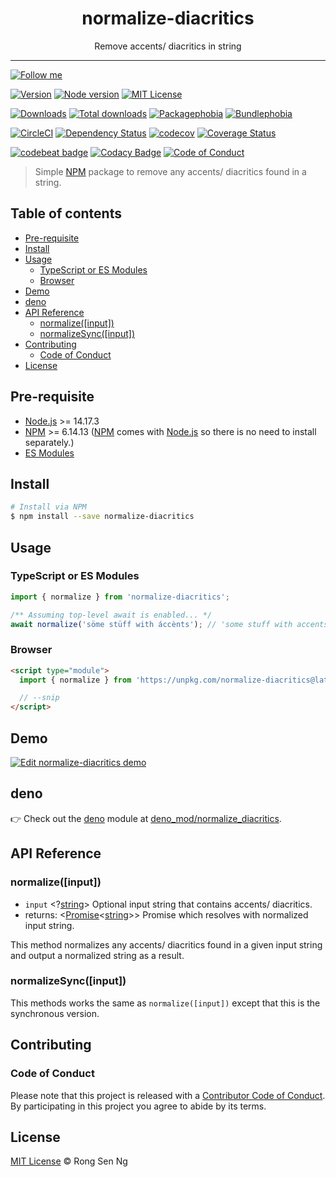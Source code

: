 <div align="center" style="text-align: center;">
  <h1 style="border-bottom: none;">normalize-diacritics</h1>

  <p>Remove accents/ diacritics in string</p>
</div>

<hr />

[![Follow me][follow-me-badge]][follow-me-url]

[![Version][version-badge]][version-url]
[![Node version][node-version-badge]][node-version-url]
[![MIT License][mit-license-badge]][mit-license-url]

[![Downloads][downloads-badge]][downloads-url]
[![Total downloads][total-downloads-badge]][downloads-url]
[![Packagephobia][packagephobia-badge]][packagephobia-url]
[![Bundlephobia][bundlephobia-badge]][bundlephobia-url]

[![CircleCI][circleci-badge]][circleci-url]
[![Dependency Status][daviddm-badge]][daviddm-url]
[![codecov][codecov-badge]][codecov-url]
[![Coverage Status][coveralls-badge]][coveralls-url]

[![codebeat badge][codebeat-badge]][codebeat-url]
[![Codacy Badge][codacy-badge]][codacy-url]
[![Code of Conduct][coc-badge]][coc-url]

> Simple [NPM][npm-url] package to remove any accents/ diacritics found in a string.

## Table of contents <!-- omit in toc -->

- [Pre-requisite](#pre-requisite)
- [Install](#install)
- [Usage](#usage)
  - [TypeScript or ES Modules](#typescript-or-es-modules)
  - [Browser](#browser)
- [Demo](#demo)
- [deno](#deno)
- [API Reference](#api-reference)
  - [normalize([input])](#normalizeinput)
  - [normalizeSync([input])](#normalizesyncinput)
- [Contributing](#contributing)
  - [Code of Conduct](#code-of-conduct)
- [License](#license)

## Pre-requisite

- [Node.js][node-js-url] >= 14.17.3
- [NPM][npm-url] >= 6.14.13 ([NPM][npm-url] comes with [Node.js][node-js-url] so there is no need to install separately.)
- [ES Modules]


## Install

```sh
# Install via NPM
$ npm install --save normalize-diacritics
```

## Usage

### TypeScript or ES Modules

```ts
import { normalize } from 'normalize-diacritics';

/** Assuming top-level await is enabled... */
await normalize('söme stüff with áccènts'); // 'some stuff with accents'
```

### Browser

```html
<script type="module">
  import { normalize } from 'https://unpkg.com/normalize-diacritics@latest/dist/normalize-diacritics.min.js';

  // --snip
</script>
```

## Demo
[![Edit normalize-diacritics demo](https://codesandbox.io/static/img/play-codesandbox.svg)](https://codesandbox.io/s/normalizediacritics-demo-wl7ef?fontsize=14)


## deno

👉  Check out the [deno][] module at [deno_mod/normalize_diacritics][].

## API Reference

### normalize([input])

- `input` <?[string][string-mdn-url]> Optional input string that contains accents/ diacritics.
- returns: <[Promise][promise-mdn-url]<[string][string-mdn-url]>> Promise which resolves with normalized input string.

This method normalizes any accents/ diacritics found in a given input string and output a normalized string as a result.

### normalizeSync([input])

This methods works the same as `normalize([input])` except that this is the synchronous version.

## Contributing

### Code of Conduct

Please note that this project is released with a [Contributor Code of Conduct][coc-url]. By participating in this project you agree to abide by its terms.

## License

[MIT License](http://motss.mit-license.org/) © Rong Sen Ng

<!-- References -->
[node-js-url]: https://nodejs.org
[npm-url]: https://www.npmjs.com
[node-releases-url]: https://nodejs.org/en/download/releases
[typescript-url]: https://github.com/Microsoft/TypeScript
[unpkg-url]: https://unpkg.com/normalize-diacritics@latest/dist/
[deno]: https://github.com/denoland/deno
[deno_mod/normalize_diacritics]: https://github.com/motss/deno_mod/tree/master/normalize_diacritics
[ES Modules]: https://developer.mozilla.org/en-US/docs/Web/JavaScript/Guide/Modules

<!-- MDN -->
[map-mdn-url]: https://developer.mozilla.org/en-US/docs/Web/JavaScript/Reference/Global_Objects/Map
[string-mdn-url]: https://developer.mozilla.org/en-US/docs/Web/JavaScript/Reference/Global_Objects/String
[object-mdn-url]: https://developer.mozilla.org/en-US/docs/Web/JavaScript/Reference/Global_Objects/Object
[number-mdn-url]: https://developer.mozilla.org/en-US/docs/Web/JavaScript/Reference/Global_Objects/Number
[boolean-mdn-url]: https://developer.mozilla.org/en-US/docs/Web/JavaScript/Reference/Global_Objects/Boolean
[html-style-element-mdn-url]: https://developer.mozilla.org/en-US/docs/Web/API/HTMLStyleElement
[promise-mdn-url]: https://developer.mozilla.org/en-US/docs/Web/JavaScript/Reference/Global_Objects/Promise

<!-- Badges -->
  [follow-me-badge]: https://flat.badgen.net/twitter/follow/igarshmyb?icon=twitter

[version-badge]: https://flat.badgen.net/npm/v/normalize-diacritics?icon=npm
[node-version-badge]: https://flat.badgen.net/npm/node/normalize-diacritics
[mit-license-badge]: https://flat.badgen.net/npm/license/normalize-diacritics

[downloads-badge]: https://flat.badgen.net/npm/dm/normalize-diacritics
[total-downloads-badge]: https://flat.badgen.net/npm/dt/normalize-diacritics?label=total%20downloads
[packagephobia-badge]: https://flat.badgen.net/packagephobia/install/normalize-diacritics
[bundlephobia-badge]: https://flat.badgen.net/bundlephobia/minzip/normalize-diacritics

[circleci-badge]: https://flat.badgen.net/circleci/github/motss/normalize-diacritics/master?icon=circleci
[daviddm-badge]: https://flat.badgen.net/david/dep/motss/normalize-diacritics
[codecov-badge]: https://flat.badgen.net/codecov/c/github/motss/normalize-diacritics?label=codecov&icon=codecov
[coveralls-badge]: https://flat.badgen.net/coveralls/c/github/motss/normalize-diacritics?label=coveralls

[codacy-badge]: https://api.codacy.com/project/badge/Grade/c84a41b8422245058a8c1acd17fd7e23
[inch-badge]: http://inch-ci.org/github/motss/normalize-diacritics.svg?branch=master
[codebeat-badge]: https://codebeat.co/badges/8a0eb7c1-b944-41b1-ad87-5f0bd392873b
[coc-badge]: https://flat.badgen.net/badge/code%20of/conduct/pink

<!-- Links -->
[follow-me-url]: https://twitter.com/igarshmyb?utm_source=github.com&amp;utm_medium=referral&amp;utm_content=motss/normalize-diacritics

[version-url]: https://www.npmjs.com/package/normalize-diacritics
[node-version-url]: https://nodejs.org/en/download
[mit-license-url]: /LICENSE

[downloads-url]: http://www.npmtrends.com/normalize-diacritics
[packagephobia-url]: https://packagephobia.now.sh/result?p=normalize-diacritics
[bundlephobia-url]: https://bundlephobia.com/result?p=normalize-diacritics

[circleci-url]: https://circleci.com/gh/motss/normalize-diacritics/tree/master
[daviddm-url]: https://david-dm.org/motss/normalize-diacritics
[codecov-url]: https://codecov.io/gh/motss/normalize-diacritics
[coveralls-url]: https://coveralls.io/github/motss/normalize-diacritics?branch=master

[codebeat-url]: https://codebeat.co/projects/github-com-motss-normalize-diacritics-master
[codacy-url]: https://www.codacy.com/app/motss/normalize-diacritics?utm_source=github.com&amp;utm_medium=referral&amp;utm_content=motss/normalize-diacritics&amp;utm_campaign=Badge_Grade
[coc-url]: /code-of-conduct.md
